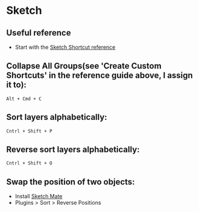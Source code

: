 # Sketch

## Useful reference

* Start with the [Sketch Shortcut reference](http://sketchshortcuts.com/)

## Collapse All Groups(see 'Create Custom Shortcuts' in the reference guide above, I assign it to):

```text
Alt + Cmd + C
```

## Sort layers alphabetically:

```text
Cntrl + Shift + P
```

## Reverse sort layers alphabetically:

```text
Cntrl + Shift + O
```

## Swap the position of two objects:
* Install [Sketch Mate](https://github.com/getflourish/Sketch-Mate)
* Plugins > Sort > Reverse Positions